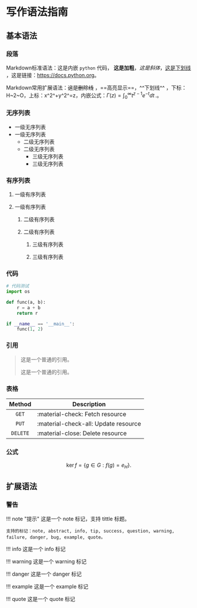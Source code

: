 # 写作语法指南

## 基本语法

### 段落

Markdown标准语法：这是内嵌 `python` 代码， **这是加粗**，*这是斜体*，<u>这是下划线</u> ，这是链接：<https://docs.python.org>。

Markdown常用扩展语法：~~这是删除线~~ ，==高亮显示==，^^下划线^^ ，下标：H~2~O，上标：x^2^+y^2^=z，内嵌公式：$\Gamma(z) = \int_0^\infty t^{z-1}e^{-t}dt\,.$。

### 无序列表

* 一级无序列表
* 一级无序列表
    * 二级无序列表
    * 二级无序列表
        * 三级无序列表
        * 三级无序列表

### 有序列表

1. 一级有序列表

2. 一级有序列表

    1. 二级有序列表

    2. 二级有序列表 

        1. 三级有序列表

        2. 三级有序列表

### 代码

```python
# 代码测试
import os

def func(a, b):
    r = a + b
    return r

if __name__ == '__main__':
    func(1, 2)
```

### 引用

>这是一个普通的引用。
> 
>这是一个普通的引用。

### 表格

|  Method  | Description                          |
|:--------:|--------------------------------------|
|  `GET`   | :material-check:     Fetch resource  |
|  `PUT`   | :material-check-all: Update resource |
| `DELETE` | :material-close:     Delete resource |

### 公式

$$
\operatorname{ker} f=\{g\in G:f(g)=e_{H}\}{\mbox{.}}
$$

## 扩展语法

### 警告

!!! note "提示"
    这是一个 note 标记，支持 tittle 标题。

    支持的标记：note, abstract, info, tip, success, question, warning, failure, danger, bug, example, quote。

!!! info
    这是一个 info 标记

!!! warning
    这是一个 warning 标记

!!! danger
    这是一个 danger 标记

!!! example
    这是一个 example 标记

!!! quote
    这是一个 quote 标记
